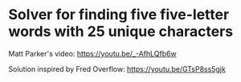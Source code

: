 # Solver for finding five five-letter words with 25 unique characters

Matt Parker's video: https://youtu.be/_-AfhLQfb6w

Solution inspired by Fred Overflow: https://youtu.be/GTsP8ss5gjk
